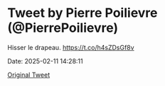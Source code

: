 # Tweet by Pierre Poilievre (@PierrePoilievre)

Hisser le drapeau. https://t.co/h4sZDsGf8v

Date: 2025-02-11 14:28:11

[Original Tweet](https://x.com/PierrePoilievre/status/1889320534040613357)
